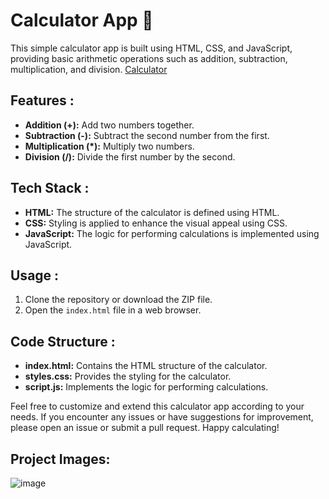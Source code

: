# Calculator App 🧮

This simple calculator app is built using HTML, CSS, and JavaScript, providing basic arithmetic operations such as addition, subtraction, multiplication, and division.
[Calculator ](https://jagrati1213.github.io/calculator-js/)

## Features :

- **Addition (+):** Add two numbers together.
- **Subtraction (-):** Subtract the second number from the first.
- **Multiplication (*):** Multiply two numbers.
- **Division (/):** Divide the first number by the second.

## Tech Stack :

- **HTML:** The structure of the calculator is defined using HTML.
- **CSS:** Styling is applied to enhance the visual appeal using CSS.
- **JavaScript:** The logic for performing calculations is implemented using JavaScript.

## Usage :

1. Clone the repository or download the ZIP file.
2. Open the `index.html` file in a web browser.

## Code Structure :

- **index.html:** Contains the HTML structure of the calculator.
- **styles.css:** Provides the styling for the calculator.
- **script.js:** Implements the logic for performing calculations.

Feel free to customize and extend this calculator app according to your needs. If you encounter any issues or have suggestions for improvement, please open an issue or submit a pull request. 
Happy calculating!

## Project Images: 
![image](https://github.com/Jagrati1213/calculator-js/assets/85276293/c6eb8fe5-077c-4858-b3c3-9d96d27af4f8)

